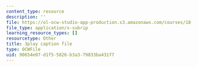 ```yaml
---
content_type: resource
description: ''
file: https://ol-ocw-studio-app-production.s3.amazonaws.com/courses/18-01sc-single-variable-calculus-fall-2010/90654e07d1f55826b3a379833ba431f7_Bv9kVDcj7yo.vtt
file_type: application/x-subrip
learning_resource_types: []
resourcetype: Other
title: 3play caption file
type: OCWFile
uid: 90654e07-d1f5-5826-b3a3-79833ba431f7
---
```

